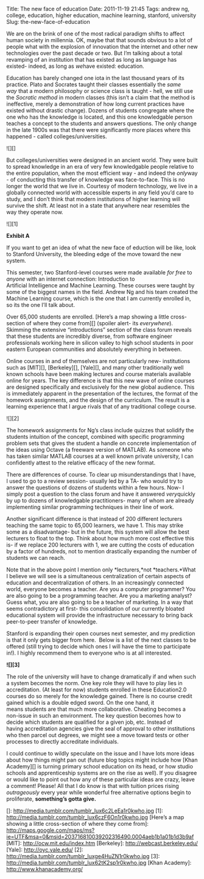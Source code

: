 Title: The new face of education
Date: 2011-11-19 21:45
Tags: andrew ng, college, education, higher education, machine learning, stanford, university
Slug: the-new-face-of-education

We are on the brink of one of the most radical paradigm shifts to affect human society in millennia. OK, maybe that that sounds obvious to a lot of people what with the explosion of innovation that the internet and other new technologies over the past decade or two. But I’m talking about a total revamping of an institution that has existed as long as language has existed- indeed, as long as *we*have existed: education.

Education has barely changed one iota in the last thousand years of its practice. Plato and Socrates taught their classes essentially the *same way* that a modern philosophy or science class is taught - hell, we still use the *Socratic method* in modern classes (this isn’t a claim that the method is ineffective, merely a demonstration of how long current practices have existed without drastic change). Dozens of students congregate where the one who has the knowledge is located, and this one knowledgable person teaches a concept to the students and answers questions. The only change in the late 1900s was that there were significantly more places where this happened - called colleges/universities.

![][]

But colleges/universities were designed in an ancient world. They were built to spread knowledge in an era of very few knowledgable people relative to the entire population, when the most efficient way - and indeed the *only*way - of conducting this transfer of knowledge was face-to-face. This is no longer the world that we live in. Courtesy of modern technology, we live in a globally connected world with accessible experts in any field you’d care to study, and I don’t think that modern institutions of higher learning will survive the shift. At least not in a state that anywhere near resembles the way they operate now.

![][1]

**Exhibit A**

If you want to get an idea of what the new face of eduction will be like, look to Stanford University, the bleeding edge of the move toward the new system. 

This semester, two Stanford-level courses were made available *for free* to *anyone* with an internet connection: Introduction to Artificial Intelligence and Machine Learning. These courses were taught by some of the biggest names in the field. Andrew Ng and his team created the Machine Learning course, which is the one that I am currently enrolled in, so its the one I’ll talk about.

Over 65,000 students are enrolled. [Here’s a map showing a little cross-section of where they come from][] (spoiler alert- its *everywhere*). Skimming the extensive “introductions” section of the class forum reveals that these students are incredibly diverse, from software engineer professionals working here in silicon valley to high school students in poor eastern European communities and absolutely everything in between. 

Online courses in and of themselves are not particularly new- institutions such as [MIT][], [Berkeley][], [Yale][], and many other traditionally well known schools have been making lectures and course materials available online for years. The key difference is that this new wave of online courses are designed specifically and exclusively for the new global audience. This is immediately apparent in the presentation of the lectures, the format of the homework assignments, and the design of the curriculum. The result is a learning experience that I argue rivals that of any traditional college course. 

![][2]

The homework assignments for Ng’s class include quizzes that solidify the students intuition of the concept, combined with specific programming problem sets that gives the student a handle on concrete implementation of the ideas using Octave (a freeware version of MATLAB). As someone who has taken similar MATLAB courses at a well known private university, I can confidently attest to the relative efficacy of the new format.

There are differences of course. To clear up misunderstandings that I have, I used to go to a review session- usually led by a TA- who would try to answer the questions of dozens of students within a few hours. Now- I simply post a question to the class forum and have it answered *very*quickly by up to dozens of knowledgable practitioners- many of whom are already implementing similar programming techniques in their line of work.

Another significant difference is that instead of 200 different lecturers teaching the same topic to 65,000 learners, we have 1. This may strike some as a disadvantage- but in the future, this system will allow the best lecturers to float to the top. Think about how much more cost effective this is- if we replace 200 lecturers with 1, we are cutting the costs of education by a factor of hundreds, not to mention drastically expanding the number of students we can reach.

Note that in the above point I mention only *lecturers,*not *teachers.*What I believe we will see is a simultaneous centralization of certain aspects of education and decentralization of others. In an increasingly connected world, everyone becomes a teacher. Are you a computer programmer? You are also going to be a programming teacher. Are you a marketing analyst? Guess what, you are also going to be a teacher of marketing. In a way that seems contradictory at first- this consolidation of our currently bloated educational system will provide the infrastructure necessary to bring back peer-to-peer transfer of knowledge.

Stanford is expanding their open courses next semester, and my prediction is that it only gets bigger from here.  Below is a list of the next classes to be offered (still trying to decide which ones I will have the time to participate in!). I highly recommend them to everyone who is at all interested.

**![][3]**

The role of the university will have to change dramatically if and when such a system becomes the norm. One key role they will have to play lies in accreditation. (At least for now) students enrolled in these Education2.0 courses do so merely for the knowledge gained. There is no course credit gained which is a double edged sword. On the one hand, it means students are that much more collaborative. Cheating becomes a non-issue in such an environment. The key question becomes how to decide which students are qualified for a given job, etc. Instead of having accreditation agencies give the seal of approval to other institutions who then parcel out degrees, we might see a move toward tests or other processes to directly accreditate individuals.

I could continue to wildly speculate on the issue and I have lots more ideas about how things might pan out (future blog topics might include how [Khan Academy][] is turning primary school education on its head, or how studio schools and apprenticeship systems are on the rise as well). If you disagree or would like to point out how any of these particular ideas are crazy, leave a comment! Please! All that I do know is that with tuition prices rising *outrageously* every year while wonderful free alternative options begin to proliferate, **something’s gotta give.**

  []: http://media.tumblr.com/tumblr_lux6c2LeEa1r0kwho.jpg
  [1]: http://media.tumblr.com/tumblr_lux6czF6On1r0kwho.jpg
  [Here’s a map showing a little cross-section of where they come from]:
    http://maps.google.com/maps/ms?ie=UTF&msa=0&msid=203716810039202316490.0004aeb1b1a01b1d3b9af
  [MIT]: http://ocw.mit.edu/index.htm
  [Berkeley]: http://webcast.berkeley.edu/
  [Yale]: http://oyc.yale.edu/
  [2]: http://media.tumblr.com/tumblr_luxge4HuZN1r0kwho.jpg
  [3]: http://media.tumblr.com/tumblr_lux62tK2sp1r0kwho.jpg
  [Khan Academy]: http://www.khanacademy.org/
